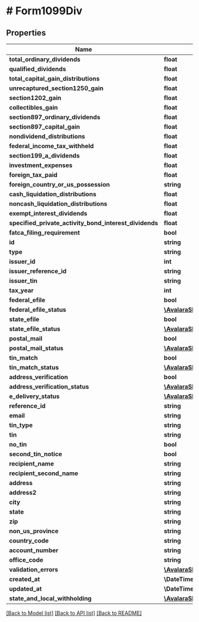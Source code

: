 # # Form1099Div

## Properties

Name | Type | Description | Notes
------------ | ------------- | ------------- | -------------
**total_ordinary_dividends** | **float** |  | [optional]
**qualified_dividends** | **float** |  | [optional]
**total_capital_gain_distributions** | **float** |  | [optional]
**unrecaptured_section1250_gain** | **float** |  | [optional]
**section1202_gain** | **float** |  | [optional]
**collectibles_gain** | **float** |  | [optional]
**section897_ordinary_dividends** | **float** |  | [optional]
**section897_capital_gain** | **float** |  | [optional]
**nondividend_distributions** | **float** |  | [optional]
**federal_income_tax_withheld** | **float** |  | [optional]
**section199_a_dividends** | **float** |  | [optional]
**investment_expenses** | **float** |  | [optional]
**foreign_tax_paid** | **float** |  | [optional]
**foreign_country_or_us_possession** | **string** |  | [optional]
**cash_liquidation_distributions** | **float** |  | [optional]
**noncash_liquidation_distributions** | **float** |  | [optional]
**exempt_interest_dividends** | **float** |  | [optional]
**specified_private_activity_bond_interest_dividends** | **float** |  | [optional]
**fatca_filing_requirement** | **bool** |  | [optional]
**id** | **string** |  | [optional]
**type** | **string** |  | [optional]
**issuer_id** | **int** |  | [optional]
**issuer_reference_id** | **string** |  | [optional]
**issuer_tin** | **string** |  | [optional]
**tax_year** | **int** |  | [optional]
**federal_efile** | **bool** |  | [optional]
**federal_efile_status** | [**\AvalaraSDK\ModelA1099V2\Form1099StatusDetail**](Form1099StatusDetail.md) |  | [optional]
**state_efile** | **bool** |  | [optional]
**state_efile_status** | [**\AvalaraSDK\ModelA1099V2\StateEfileStatusDetail[]**](StateEfileStatusDetail.md) |  | [optional]
**postal_mail** | **bool** |  | [optional]
**postal_mail_status** | [**\AvalaraSDK\ModelA1099V2\Form1099StatusDetail**](Form1099StatusDetail.md) |  | [optional]
**tin_match** | **bool** |  | [optional]
**tin_match_status** | [**\AvalaraSDK\ModelA1099V2\Form1099StatusDetail**](Form1099StatusDetail.md) |  | [optional]
**address_verification** | **bool** |  | [optional]
**address_verification_status** | [**\AvalaraSDK\ModelA1099V2\Form1099StatusDetail**](Form1099StatusDetail.md) |  | [optional]
**e_delivery_status** | [**\AvalaraSDK\ModelA1099V2\Form1099StatusDetail**](Form1099StatusDetail.md) |  | [optional]
**reference_id** | **string** |  | [optional]
**email** | **string** |  | [optional]
**tin_type** | **string** |  | [optional]
**tin** | **string** |  | [optional]
**no_tin** | **bool** |  | [optional]
**second_tin_notice** | **bool** |  | [optional]
**recipient_name** | **string** |  | [optional]
**recipient_second_name** | **string** |  | [optional]
**address** | **string** |  | [optional]
**address2** | **string** |  | [optional]
**city** | **string** |  | [optional]
**state** | **string** |  | [optional]
**zip** | **string** |  | [optional]
**non_us_province** | **string** |  | [optional]
**country_code** | **string** |  | [optional]
**account_number** | **string** |  | [optional]
**office_code** | **string** |  | [optional]
**validation_errors** | [**\AvalaraSDK\ModelA1099V2\ValidationError[]**](ValidationError.md) |  | [optional]
**created_at** | **\DateTime** |  | [optional]
**updated_at** | **\DateTime** |  | [optional]
**state_and_local_withholding** | [**\AvalaraSDK\ModelA1099V2\StateAndLocalWithholding**](StateAndLocalWithholding.md) |  | [optional]

[[Back to Model list]](../../../README.md#models) [[Back to API list]](../../../README.md#endpoints) [[Back to README]](../../../README.md)

